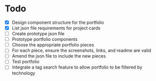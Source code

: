 # Todo

- [x] Design component structure for the portfolio
- [x] List json file requirements for project cards
- [ ] Create prototype json file
- [ ] Prototype portfolio components
- [ ] Choose the appropriate portfolio pieces
- [ ] For each piece, ensure the screenshots, links, and readme are valid
- [ ] Amend the json file to include the new pieces
- [ ] Test portfolio
- [ ] Integrate a tag search feature to allow portfolio to be filtered by technology
